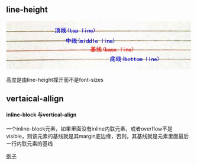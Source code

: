 ## line-height

![base-line](base_line.jpg)
>
  高度是由line-height撑开而不是font-sizes
>


## vertaical-allign

#### inline-block 与vertical-align
>
  一个inline-block元素，如果里面没有inline内联元素，或者overflow不是visible，则该元素的基线就是其margin底边缘，否则，其基线就是元素里面最后一行内联元素的基线
>
[例子]()